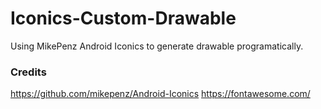 # Iconics-Custom-Drawable

Using MikePenz Android Iconics to generate drawable programatically.







### Credits
https://github.com/mikepenz/Android-Iconics
https://fontawesome.com/
